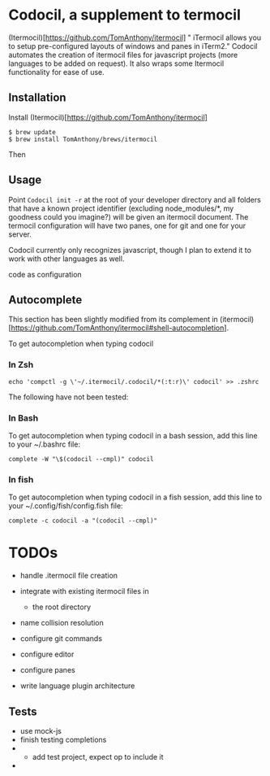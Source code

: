 # Codocil, a supplement to termocil

(Itermocil)[https://github.com/TomAnthony/itermocil] "
iTermocil allows you to setup pre-configured layouts of windows and panes in iTerm2." Codocil automates the creation of itermocil files for javascript projects (more languages to be added on request). It also wraps some Itermocil functionality for ease of use.

## Installation

Install (Itermocil)[https://github.com/TomAnthony/itermocil]

```
$ brew update
$ brew install TomAnthony/brews/itermocil
```

Then

## Usage

Point `Codocil init -r` at the root of your developer directory and all folders that have a known project identifier (excluding node_modules/\*, my goodness could you imagine?) will be given an itermocil document. The termocil configuration will have two panes, one for git and one for your server.

Codocil currently only recognizes javascript, though I plan to extend it to work with other languages as well.

code as configuration

## Autocomplete

This section has been slightly modified from its complement in (itermocil)[https://github.com/TomAnthony/itermocil#shell-autocompletion].

To get autocompletion when typing codocil <Tab>

### In Zsh

`echo 'compctl -g \'~/.itermocil/.codocil/*(:t:r)\' codocil' >> .zshrc`

The following have not been tested:

### In Bash

To get autocompletion when typing codocil <Tab> in a bash session, add this line to your ~/.bashrc file:

`complete -W "\$(codocil --cmpl)" codocil`

### In fish

To get autocompletion when typing codocil <Tab> in a fish session, add this line to your ~/.config/fish/config.fish file:

`complete -c codocil -a "(codocil --cmpl)"`

# TODOs

- handle .itermocil file creation
- integrate with existing itermocil files in

  - the root directory

- name collision resolution
- configure git commands
- configure editor
- configure panes
- write language plugin architecture

## Tests

- use mock-js
- finish testing completions
- - add test project, expect op to include it
-
